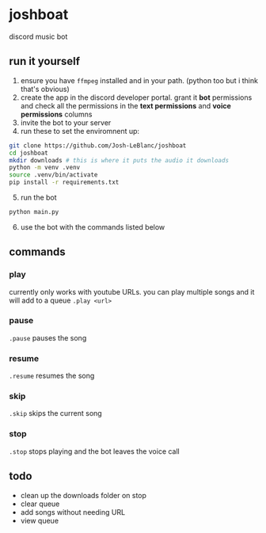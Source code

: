 # joshboat
discord music bot
## run it yourself
1. ensure you have `ffmpeg` installed and in your path. (python too but i think that's obvious)
2. create the app in the discord developer portal. grant it __bot__ permissions and check all the permissions in the __text permissions__ and __voice permissions__ columns
3. invite the bot to your server
4. run these to set the enviromnent up:
```bash
git clone https://github.com/Josh-LeBlanc/joshboat
cd joshboat
mkdir downloads # this is where it puts the audio it downloads
python -m venv .venv
source .venv/bin/activate
pip install -r requirements.txt
```
5. run the bot
```bash
python main.py
```
6. use the bot with the commands listed below
## commands
### play
currently only works with youtube URLs. you can play multiple songs and it will add to a queue
`.play <url>`
### pause
`.pause`
pauses the song
### resume
`.resume`
resumes the song
### skip
`.skip`
skips the current song
### stop
`.stop`
stops playing and the bot leaves the voice call
## todo
- clean up the downloads folder on stop
- clear queue
- add songs without needing URL
- view queue
